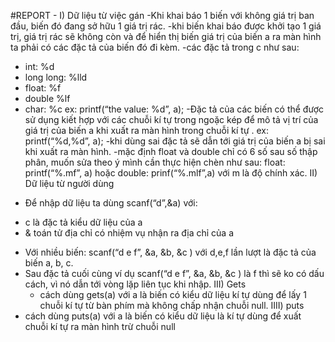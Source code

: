 #REPORT -
I) Dữ liệu từ việc gán
-Khi khai báo 1 biến với không giá trị ban đầu, biến đó đang sở hữu 1 giá trị rác. 
-khi biến khai báo được khởi tạo 1 giá trị, giá trị rác sẽ không còn và để hiển thị biến giá trị của biến a ra màn hình ta phải có các đặc tả của biến đó đi kèm.
-các đặc tả trong c như sau:
+ int: %d 
+ long long: %lld
+ float: %f
+ double %lf
+ char: %c
ex: printf(“the value: %d”, a);
-Đặc tả của các biến có thể được sử dụng kiết hợp với các chuỗi kí tự trong ngoặc kép để mô tả vị trí của giá trị của biến a khi xuất ra màn hình trong chuỗi kí tự .
ex: printf(“%d,%d”, a);
-khi dùng sai đặc tả sẽ dẫn tới giá trị của biến a bị sai khi xuất ra màn hình.
-mặc định float và double chỉ có 6 số sau số thập phân, muốn sửa theo ý mình cần thực hiện chèn như sau: float: printf(“%.mf”, a) hoặc double: prinf(“%.mlf”,a) với m là độ chính xác. 
II) Dữ liệu từ người dùng
- Để nhập dữ liệu ta dùng scanf(“d”,&a) với:
+ c là đặc tả kiểu dữ liệu của a
+ & toán tử địa chỉ có nhiệm vụ nhận ra địa chỉ của a
- Với nhiều biến: scanf(“d e f”, &a, &b, &c ) với d,e,f lần lượt là đặc tả của biến a, b, c. 
- Sau đặc tả cuối cùng ví dụ scanf(“d e f”, &a, &b, &c ) là f thì sẽ ko có dấu cách, vì nó dẫn tới vòng lặp liên tục khi nhập.
III) Gets
  - cách dùng gets(a) với a là biến có kiểu dữ liệu kí tự dùng để lấy 1 chuỗi kí tự từ bàn phím mà không chấp nhận chuỗi null.
  IIII) puts
- cách dùng puts(a) với a là biến có kiểu dữ liệu là kí tự dùng để xuất chuỗi kí tự ra màn hình trừ chuỗi null
